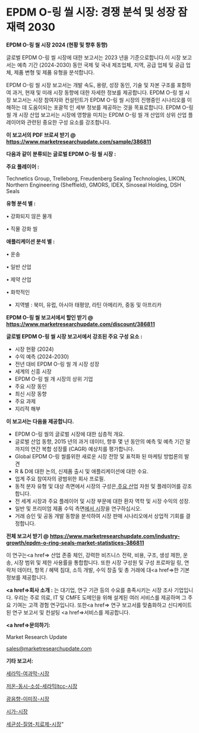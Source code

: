 # EPDM O-링 씰 시장: 경쟁 분석 및 성장 잠재력 2030

<strong>EPDM O-링 씰 시장 2024 (현황 및 향후 동향)</strong>

글로벌 EPDM O-링 씰 시장에 대한 보고서는 2023 년을 기준으로합니다.이 시장 보고서는 예측 기간 (2024-2030) 동안 국제 및 국내 제조업체, 지역, 공급 업체 및 공급 업체, 제품 변형 및 제품 유형을 분석합니다.

EPDM O-링 씰 시장 보고서는 개발 속도, 용량, 성장 동인, 기술 및 자본 구조를 포함하여 과거, 현재 및 미래 시장 동향에 대한 자세한 정보를 제공합니다. EPDM O-링 씰 시장 보고서는 시장 참여자와 컨설턴트가 EPDM O-링 씰 시장의 진행중인 시나리오를 이해하는 데 도움이되는 포괄적 인 세부 정보를 제공하는 것을 목표로합니다. EPDM O-링 씰 개 시장 산업 보고서는 시장에 영향을 미치는 EPDM O-링 씰 개 산업의 상위 산업 플레이어와 관련된 중요한 구성 요소를 강조합니다.



<strong>이 보고서의 PDF 브로셔 받기 @ <a href=https://www.marketresearchupdate.com/sample/386811>https://www.marketresearchupdate.com/sample/386811</a></strong>



<strong>다음과 같이 분류되는 글로벌 EPDM O-링 씰 시장 :</strong>



<strong>주요 플레이어 :</strong>

Technetics Group, Trelleborg, Freudenberg Sealing Technologies, LIKON, Northern Engineering (Sheffield), GMORS, IDEX, Sinoseal Holding, DSH Seals



<strong>유형 분석 별 :</strong>

• 강화되지 않은 물개

• 직물 강화 씰



<strong>애플리케이션 분석 별 :</strong>

• 운송

• 일반 산업

• 제약 산업

• 화학적인

<ul>
  <li>지역별 : 북미, 유럽, 아시아 태평양, 라틴 아메리카, 중동 및 아프리카</li>
</ul>


<strong>EPDM O-링 씰 보고서에서 할인 받기 @ <a href=https://www.marketresearchupdate.com/discount/386811>https://www.marketresearchupdate.com/discount/386811</a></strong>



<strong>글로벌 EPDM O-링 씰 시장 보고서에서 강조된 주요 구성 요소 :</strong>
<ul>
  <li>시장 현황 (2024)</li>
  <li>수익 예측 (2024-2030)</li>
  <li>전년 대비 EPDM O-링 씰 개 시장 성장</li>
  <li>세계의 신흥 시장</li>
  <li>EPDM O-링 씰 개 시장의 상위 기업</li>
  <li>주요 시장 동인</li>
  <li>최신 시장 동향</li>
  <li>주요 과제</li>
  <li>지리적 해부</li>
</ul>


<strong>이 보고서는 다음을 제공합니다.</strong>
<ul>
  <li>EPDM O-링 씰의 글로벌 시장에 대한 심층적 개요.</li>
  <li>글로벌 산업 동향, 2015 년의 과거 데이터, 향후 몇 년 동안의 예측 및 예측 기간 말까지의 연간 복합 성장률 (CAGR) 예상치를 평가합니다.</li>
  <li>Global EPDM O-링 씰를위한 새로운 시장 전망 및 표적화 된 마케팅 방법론의 발견</li>
  <li>R &amp; D에 대한 논의, 신제품 출시 및 애플리케이션에 대한 수요.</li>
  <li>업계 주요 참여자의 광범위한 회사 프로필.</li>
  <li>동적 분자 유형 및 대상 측면에서 시장의 구성은<a href=> 주요 산</a>업 자원 및 플레이어를 강조합니다.</li>
  <li>전 세계 시장과 주요 플레이어 및 시장 부문에 대한 환자 역학 및 시장 수익의 성장.</li>
  <li>일반 및 프리미엄 제품 수익 측면<a href=>에서 시</a>장을 연구하십시오.</li>
  <li>거래 승인 및 공동 개발 동향을 분석하여 시장 판매 시나리오에서 상업적 기회를 결정합니다.</li>
</ul>



<strong>전체 보고서 받기 @ <a href=https://www.marketresearchupdate.com/industry-growth/epdm-o-ring-seals-market-statistices-386811>https://www.marketresearchupdate.com/industry-growth/epdm-o-ring-seals-market-statistices-386811</a></strong>

이 연구는<a href=> 산업 존중</a> 체인, 강력한 비즈니스 전략, 비용, 구조, 생성 제한, 운송, 시장 범위 및 제한 사용률을 통합합니다. 또한 시장 구성원 및 구성 프로파일 링, 연락처 데이터, 항목 / 혜택 침대, 소득 개발, 수익 창출 및 총 거래에 대<a href=>한 기본 </a>정보를 제공합니다.



<strong><a href=>회사 소</a>개 :</strong>
는 대기업, 연구 기관 등의 수요를 충족시키는 시장 조사 기업입니다. 우리는 주로 의료, IT 및 CMFE 도메인을 위해 설계된 여러 서비스를 제공하며 그 주요 기여는 고객 경험 연구입니다. 또한<a href=> 연구 보</a>고서를 맞춤화하고 신디케이트 된 연구 보고서 및 컨설팅 <a href=>서비스</a>를 제공합니다.



<strong><a href=>문의하기:</a></strong>

Market Research Update

sales@marketresearchupdate.com



<strong>기타 보고서:</strong>

<a href=https://www.linkedin.com/pulse/세라믹-여과막-시장-동향-및-성장-전망-trend-tracking-tips-360-analysis/>세라믹-여과막-시장</a>

<a href=https://www.linkedin.com/pulse/저온-동시-소성-세라믹ltcc-시장-동향-및-성장-전망-data-dive-diaries-24-analysis-lndwf/>저온-동시-소성-세라믹ltcc-시장</a>

<a href=https://www.linkedin.com/pulse/광음향-이미징-시장-경쟁-분석-및-성장-잠재력-2029-survey-savvy-insights-360-analysis-8lttf/>광음향-이미징-시장</a>

<a href=https://www.linkedin.com/pulse/시가-시장-규모-및-성장-2023-market-matrix-musings-analysis-uftdf/>시가-시장</a>

<a href=https://www.linkedin.com/pulse/세균성-질염-치료제-시장-동향-및-성장-전망-survey-spotlight-pro-24-analysis-d9maf/>세균성-질염-치료제-시장</a>"
